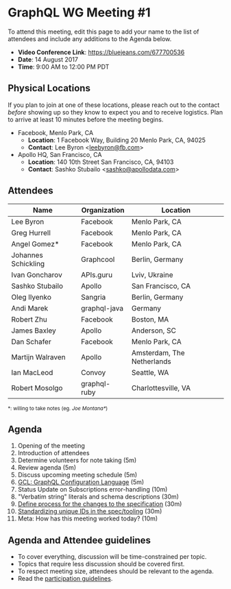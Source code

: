 # GraphQL WG Meeting #1

To attend this meeting, edit this page to add your name to the list of attendees
and include any additions to the Agenda below.

- **Video Conference Link**: https://bluejeans.com/677700536
- **Date**: 14 August 2017
- **Time**: 9:00 AM to 12:00 PM PDT

## Physical Locations

If you plan to join at one of these locations, please reach out to the contact
*before* showing up so they know to expect you and to receive logistics. Plan to
arrive at least 10 minutes before the meeting begins.

- Facebook, Menlo Park, CA
  - **Location**:
    1 Facebook Way, Building 20
    Menlo Park, CA, 94025
  - **Contact**: Lee Byron \<leebyron@fb.com>
- Apollo HQ, San Francisco, CA
  - **Location**:
    140 10th Street
    San Francisco, CA, 94103
  - **Contact**: Sashko Stubailo \<sashko@apollodata.com>

## Attendees

Name          | Organization  | Location
------------- | ------------- | -------------
Lee Byron     | Facebook      | Menlo Park, CA
Greg Hurrell  | Facebook      | Menlo Park, CA
Angel Gomez\* | Facebook      | Menlo Park, CA
Johannes Schickling  | Graphcool      | Berlin, Germany
Ivan Goncharov| APIs.guru     | Lviv, Ukraine
Sashko Stubailo  | Apollo   | San Francisco, CA
Oleg Ilyenko  | Sangria | Berlin, Germany
Andi Marek    | graphql-java | Germany
Robert Zhu    | Facebook      | Boston, MA
James Baxley  | Apollo | Anderson, SC
Dan Schafer  | Facebook | Menlo Park, CA
Martijn Walraven | Apollo | Amsterdam, The Netherlands
Ian MacLeod   | Convoy        | Seattle, WA
Robert Mosolgo   | graphql-ruby | Charlottesville, VA

<small>\*: willing to take notes (eg. <em>Joe Montana*</em>)</small>

## Agenda

1. Opening of the meeting
1. Introduction of attendees
1. Determine volunteers for note taking (5m)
1. Review agenda (5m)
1. Discuss upcoming meeting schedule (5m)
1. [GCL: GraphQL Configuration Language](https://github.com/graphcool/gcl) (5m)
1. Status Update on Subscriptions error-handling (10m)
1. "Verbatim string" literals and schema descriptions (30m)
1. [Define process for the changes to the specification](https://github.com/graphql/graphql-wg/issues/9) (30m)
1. [Standardizing unique IDs in the spec/tooling](https://github.com/facebook/graphql/pull/232) (30m)
1. Meta: How has this meeting worked today? (10m)

## Agenda and Attendee guidelines

- To cover everything, discussion will be time-constrained per topic.
- Topics that require less discussion should be covered first.
- To respect meeting size, attendees should be relevant to the agenda.
- Read the [participation guidelines](../README.md#participation-guidelines).
